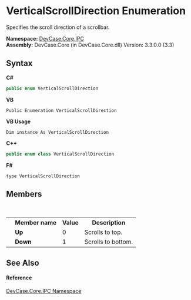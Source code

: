 # VerticalScrollDirection Enumeration
 

Specifies the scroll direction of a scrollbar.

**Namespace:**&nbsp;<a href="N_DevCase_Core_IPC">DevCase.Core.IPC</a><br />**Assembly:**&nbsp;DevCase.Core (in DevCase.Core.dll) Version: 3.3.0.0 (3.3)

## Syntax

**C#**<br />
``` C#
public enum VerticalScrollDirection
```

**VB**<br />
``` VB
Public Enumeration VerticalScrollDirection
```

**VB Usage**<br />
``` VB Usage
Dim instance As VerticalScrollDirection
```

**C++**<br />
``` C++
public enum class VerticalScrollDirection
```

**F#**<br />
``` F#
type VerticalScrollDirection
```


## Members
&nbsp;<table><tr><th></th><th>Member name</th><th>Value</th><th>Description</th></tr><tr><td /><td target="F:DevCase.Core.IPC.VerticalScrollDirection.Up">**Up**</td><td>0</td><td>Scrolls to top.</td></tr><tr><td /><td target="F:DevCase.Core.IPC.VerticalScrollDirection.Down">**Down**</td><td>1</td><td>Scrolls to bottom.</td></tr></table>

## See Also


#### Reference
<a href="N_DevCase_Core_IPC">DevCase.Core.IPC Namespace</a><br />